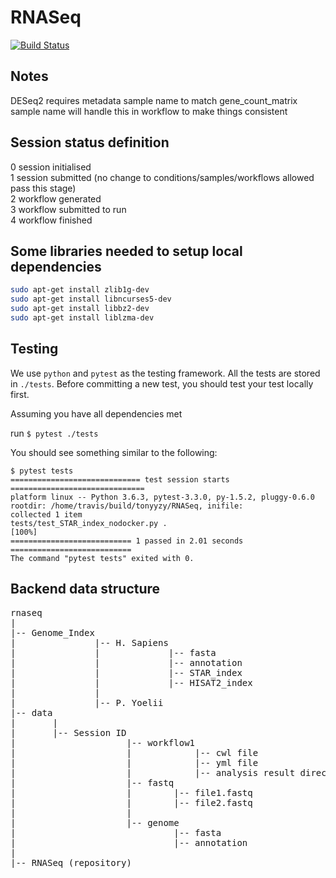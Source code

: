 # RNASeq

[![Build Status](https://travis-ci.com/tonyyzy/RNASeq.svg?token=5Fwptxoz1iaezXoMzRSd&branch=master)](https://travis-ci.com/tonyyzy/RNASeq)

## Notes
DESeq2 requires metadata sample name to match gene_count_matrix sample name
will handle this in workflow to make things consistent

## Session status definition
0 session initialised  
1 session submitted (no change to conditions/samples/workflows allowed pass this stage)  
2 workflow generated  
3 workflow submitted to run  
4 workflow finished  

## Some libraries needed to setup local dependencies
```bash
sudo apt-get install zlib1g-dev
sudo apt-get install libncurses5-dev
sudo apt-get install libbz2-dev
sudo apt-get install liblzma-dev
```

## Testing

We use `python` and `pytest` as the testing framework. All the tests are stored in `./tests`. Before committing a new test, you should test your test locally first.

Assuming you have all dependencies met

run `$ pytest ./tests`

You should see something similar to the following:

```
$ pytest tests
============================= test session starts ==============================
platform linux -- Python 3.6.3, pytest-3.3.0, py-1.5.2, pluggy-0.6.0
rootdir: /home/travis/build/tonyyzy/RNASeq, inifile:
collected 1 item
tests/test_STAR_index_nodocker.py .                                      [100%]
=========================== 1 passed in 2.01 seconds ===========================
The command "pytest tests" exited with 0.
```
## Backend data structure  
<pre>
rnaseq  
|  
|-- Genome_Index  
|               |-- H. Sapiens  
|               |             |-- fasta  
|               |             |-- annotation  
|               |             |-- STAR_index  
|               |             |-- HISAT2_index  
|               |              
|               |-- P. Yoelii  
|-- data  
|       |  
|       |-- Session ID  
|                     |-- workflow1  
|                     |            |-- cwl file  
|                     |            |-- yml file
|                     |            |-- analysis result directories
|                     |-- fastq  
|                     |        |-- file1.fastq  
|                     |        |-- file2.fastq  
|                     |  
|                     |-- genome  
|                              |-- fasta  
|                              |-- annotation  
|  
|-- RNASeq (repository)  
</pre>
